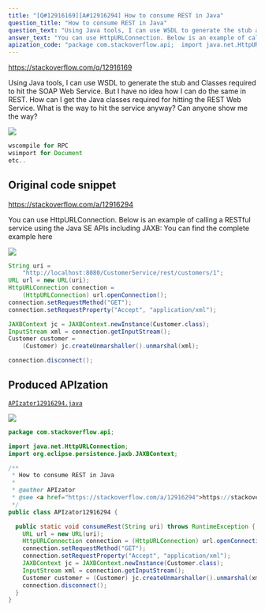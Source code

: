```yaml
---
title: "[Q#12916169][A#12916294] How to consume REST in Java"
question_title: "How to consume REST in Java"
question_text: "Using Java tools, I can use WSDL to generate the stub and Classes required to hit the SOAP Web Service. But I have no idea how I can do the same in REST. How can I get the Java classes required for hitting the REST Web Service. What is the way to hit the service anyway? Can anyone show me the way?"
answer_text: "You can use HttpURLConnection. Below is an example of calling a RESTful service using the Java SE APIs including JAXB: You can find the complete example here"
apization_code: "package com.stackoverflow.api;  import java.net.HttpURLConnection; import org.eclipse.persistence.jaxb.JAXBContext;  /**  * How to consume REST in Java  *  * @author APIzator  * @see <a href=\"https://stackoverflow.com/a/12916294\">https://stackoverflow.com/a/12916294</a>  */ public class APIzator12916294 {    public static void consumeRest(String uri) throws RuntimeException {     URL url = new URL(uri);     HttpURLConnection connection = (HttpURLConnection) url.openConnection();     connection.setRequestMethod(\"GET\");     connection.setRequestProperty(\"Accept\", \"application/xml\");     JAXBContext jc = JAXBContext.newInstance(Customer.class);     InputStream xml = connection.getInputStream();     Customer customer = (Customer) jc.createUnmarshaller().unmarshal(xml);     connection.disconnect();   } }"
---
```


https://stackoverflow.com/q/12916169

Using Java tools,
I can use WSDL to generate the stub and Classes required to hit the SOAP Web Service.
But I have no idea how I can do the same in REST.
How can I get the Java classes required for hitting the REST Web Service.
What is the way to hit the service anyway?
Can anyone show me the way?


<div class="code-logo"><img src="/stackoverflow.png" /></div>

```java
wscompile for RPC
wsimport for Document
etc..
```


## Original code snippet

https://stackoverflow.com/a/12916294

You can use HttpURLConnection.
Below is an example of calling a RESTful service using the Java SE APIs including JAXB:
You can find the complete example here

<div class="code-logo"><img src="/stackoverflow.png" /></div>

```java
String uri =
    "http://localhost:8080/CustomerService/rest/customers/1";
URL url = new URL(uri);
HttpURLConnection connection =
    (HttpURLConnection) url.openConnection();
connection.setRequestMethod("GET");
connection.setRequestProperty("Accept", "application/xml");

JAXBContext jc = JAXBContext.newInstance(Customer.class);
InputStream xml = connection.getInputStream();
Customer customer =
    (Customer) jc.createUnmarshaller().unmarshal(xml);

connection.disconnect();
```

## Produced APIzation

[`APIzator12916294.java`](https://github.com/pasqualesalza/apization-temp-data/raw/master/search/APIzator12916294.java)

<div class="code-logo"><img src="/apizator.png" /></div>

```java
package com.stackoverflow.api;

import java.net.HttpURLConnection;
import org.eclipse.persistence.jaxb.JAXBContext;

/**
 * How to consume REST in Java
 *
 * @author APIzator
 * @see <a href="https://stackoverflow.com/a/12916294">https://stackoverflow.com/a/12916294</a>
 */
public class APIzator12916294 {

  public static void consumeRest(String uri) throws RuntimeException {
    URL url = new URL(uri);
    HttpURLConnection connection = (HttpURLConnection) url.openConnection();
    connection.setRequestMethod("GET");
    connection.setRequestProperty("Accept", "application/xml");
    JAXBContext jc = JAXBContext.newInstance(Customer.class);
    InputStream xml = connection.getInputStream();
    Customer customer = (Customer) jc.createUnmarshaller().unmarshal(xml);
    connection.disconnect();
  }
}

```